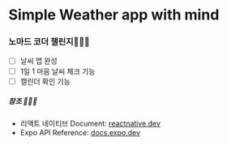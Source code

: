 # Simple Weather app with mind

### 노마드 코더 챌린지🧑🏻‍💻
- [ ] 날씨 앱 완성
- [ ] 1일 1 마음 날씨 체크 기능
- [ ] 캘린더 확인 기능

##### 참조 🧑🏻‍🎤
+ 리액트 네이티브 Document: [reactnative.dev](https://reactnative.dev/docs/components-and-apis)
+ Expo API Reference: [docs.expo.dev](https://docs.expo.dev/versions/latest/)